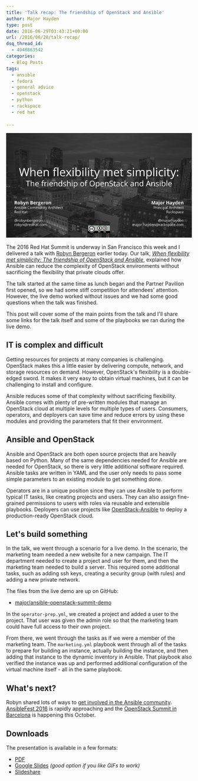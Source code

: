 ```yaml
---
title: 'Talk recap: The friendship of OpenStack and Ansible'
author: Major Hayden
type: post
date: 2016-06-29T03:43:21+00:00
url: /2016/06/28/talk-recap/
dsq_thread_id:
  - 4946863542
categories:
  - Blog Posts
tags:
  - ansible
  - fedora
  - general advice
  - openstack
  - python
  - rackspace
  - red hat

---
```

![1]

The 2016 Red Hat Summit is underway in San Francisco this week and I delivered a talk with [Robyn Bergeron][2] earlier today. Our talk, _[When flexibility met simplicity: The friendship of OpenStack and Ansible][3]_, explained how Ansible can reduce the complexity of OpenStack environments without sacrificing the flexibility that private clouds offer.

The talk started at the same time as lunch began and the Partner Pavilion first opened, so we had some stiff competition for attendees' attention. However, the live demo worked without issues and we had some good questions when the talk was finished.

This post will cover some of the main points from the talk and I'll share some links for the talk itself and some of the playbooks we ran during the live demo.

## IT is complex and difficult

Getting resources for projects at many companies is challenging. OpenStack makes this a little easier by delivering compute, network, and storage resources on demand. However, OpenStack's flexibility is a double-edged sword. It makes it very easy to obtain virtual machines, but it can be challenging to install and configure.

Ansible reduces some of that complexity without sacrificing flexibility. Ansible comes with plenty of pre-written modules that manage an OpenStack cloud at multiple levels for multiple types of users. Consumers, operators, and deployers can save time and reduce errors by using these modules and providing the parameters that fit their environment.

## Ansible and OpenStack

Ansible and OpenStack are both open source projects that are heavily based on Python. Many of the same dependencies needed for Ansible are needed for OpenStack, so there is very little additional software required. Ansible tasks are written in YAML and the user only needs to pass some simple parameters to an existing module to get something done.

Operators are in a unique position since they can use Ansible to perform typical IT tasks, like creating projects and users. They can also assign fine-grained permissions to users with roles via reusable and extensible playbooks. Deployers can use projects like [OpenStack-Ansible][4] to deploy a production-ready OpenStack cloud.

## Let's build something

In the talk, we went through a scenario for a live demo. In the scenario, the marketing team needed a new website for a new campaign. The IT department needed to create a project and user for them, and then the marketing team needed to build a server. This required some additional tasks, such as adding ssh keys, creating a security group (with rules) and adding a new private network.

The files from the live demo are up on GitHub:

  * [major/ansible-openstack-summit-demo][5]

In the `operator-prep.yml`, we created a project and added a user to the project. That user was given the admin role so that the marketing team could have full access to their own project.

From there, we went through the tasks as if we were a member of the marketing team. The `marketing.yml` playbook went through all of the tasks to prepare for building an instance, actually building the instance, and then adding that instance to the dynamic inventory in Ansible. That playbook also verified the instance was up and performed additional configuration of the virtual machine itself - all in the same playbook.

## What's next?

Robyn shared lots of ways to [get involved in the Ansible community][6]. [AnsibleFest 2016][7] is rapidly approaching and the [OpenStack Summit in Barcelona][8] is happening this October.

## Downloads

The presentation is available in a few formats:

  * [PDF][9]
  * [Google Slides][10] _(good option if you like GIFs to work)_
  * [Slideshare][11]

 [1]: /wp-content/uploads/2016/06/When-flexibility-met-simplicity-The-friendship-of-OpenStack-and-Ansible-Red-Hat-Summit-2016.png
 [2]: https://twitter.com/robynbergeron
 [3]: https://rh2016.smarteventscloud.com/connect/sessionDetail.ww?SESSION_ID=75675
 [4]: https://github.com/openstack/openstack-ansible
 [5]: https://github.com/major/ansible-openstack-summit-demo
 [6]: https://www.ansible.com/community
 [7]: https://www.ansible.com/ansiblefest
 [8]: https://www.openstack.org/summit/barcelona-2016/
 [9]: http://majorhayden.com/presentations/When%20flexibility%20met%20simplicity-%20The%20friendship%20of%20OpenStack%20and%20Ansible%20-%20Red%20Hat%20Summit%202016.pdf
 [10]: https://docs.google.com/presentation/d/1xh7P-5XPs5po_4fE92GkMImn7K5BIB8mt2fAcLn_kW0/edit?usp=sharing
 [11]: http://www.slideshare.net/MajorHayden/when-flexibility-met-simplicity-the-friendship-of-openstack-and-ansible
